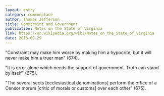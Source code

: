```yaml
---
layout: entry
category: commonplace
author: Thomas Jefferson
title: Constraint and Government
publication: Notes on the State of Virginia
link: https://en.wikipedia.org/wiki/Notes_on_the_State_of_Virginia
date: 2013-09-29
---
```


"Constraint may make him worse by making him a hypocrite, but it will never make him a truer man" (674). 

"It is error alone which needs the support of government. Truth can stand by itself" (675).

"The several sects [ecclesiastical denominations] perform the office of a Censor morum [critic of morals or customs] over each other" (675).
